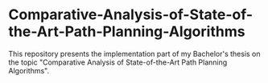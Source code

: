 # Comparative-Analysis-of-State-of-the-Art-Path-Planning-Algorithms
This repository presents the implementation part of my Bachelor's thesis on the topic "Comparative Analysis of State-of-the-Art Path Planning Algorithms".
